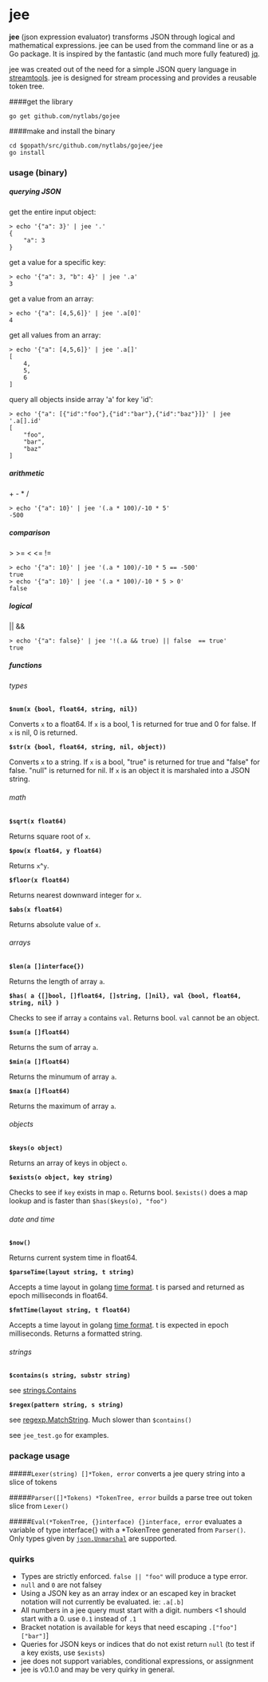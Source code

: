 # jee 
**jee** (json expression evaluator) transforms JSON  through logical and mathematical expressions. jee can be used from the command line or as a Go package. It is inspired by the fantastic (and much more fully featured) [jq]("http://stedolan.github.io/jq/"). 

jee was created out of the need for a simple JSON query language in [streamtools]("https://github.com/nytlabs/streamtools/"). jee is designed for stream processing and provides a reusable token tree. 

####get the library

    go get github.com/nytlabs/gojee

####make and install the binary

    cd $gopath/src/github.com/nytlabs/gojee/jee
    go install


### usage (binary)
##### querying JSON

get the entire input object:

    > echo '{"a": 3}' | jee '.'
    {
        "a": 3
    }

get a value for a specific key:

    > echo '{"a": 3, "b": 4}' | jee '.a'
    3

get a value from an array:

    > echo '{"a": [4,5,6]}' | jee '.a[0]'
    4

get all values from an array:

    > echo '{"a": [4,5,6]}' | jee '.a[]'
    [
        4,
        5,
        6
    ]

query all objects inside array 'a' for key 'id':

    > echo '{"a": [{"id":"foo"},{"id":"bar"},{"id":"baz"}]}' | jee '.a[].id'
    [
        "foo",
        "bar",
        "baz"
    ]


##### arithmetic 
\+ - * /

    > echo '{"a": 10}' | jee '(.a * 100)/-10 * 5'
    -500
    
##### comparison 
\> >= < <= !=

    > echo '{"a": 10}' | jee '(.a * 100)/-10 * 5 == -500'
    true
    > echo '{"a": 10}' | jee '(.a * 100)/-10 * 5 > 0'
    false

##### logical
|| &&
    
    > echo '{"a": false}' | jee '!(.a && true) || false  == true'
    true
    
##### functions

###### types

**`$num(x {bool, float64, string, nil})`**

Converts `x` to a float64. If `x` is a bool, 1 is returned for true and 0 for false. If `x` is nil, 0 is returned. 

**`$str(x {bool, float64, string, nil, object))`**

Converts `x` to a string. If `x` is a bool, "true" is returned for true and "false" for false. "null" is returned for nil. If `x` is an object it is marshaled into a JSON string. 

###### math

**`$sqrt(x float64)`**

Returns square root of `x`.

**`$pow(x float64, y float64)`**

Returns `x`^`y`.

**`$floor(x float64)`**

Returns nearest downward integer for `x`.

**`$abs(x float64)`**

Returns absolute value of `x`.

###### arrays

**`$len(a []interface{})`**

Returns the length of array `a`. 

**`$has( a {[]bool, []float64, []string, []nil}, val {bool, float64, string, nil} )`**

Checks to see if array `a` contains `val`. Returns bool. `val` cannot be an object.

**`$sum(a []float64)`**

Returns the sum of array `a`.

**`$min(a []float64)`**

Returns the minumum of array `a`.

**`$max(a []float64)`**

Returns the maximum of array `a`.

###### objects

**`$keys(o object)`**

Returns an array of keys in object `o`.


**`$exists(o object, key string)`**

Checks to see if `key` exists in map `o`. Returns bool. `$exists()` does a map lookup and is faster than `$has($keys(o), "foo")`

###### date and time

**`$now()`**

Returns current system time in float64.

**`$parseTime(layout string, t string)`**

Accepts a time layout in golang [time format](http://golang.org/pkg/time/#pkg-constants). t is parsed and returned as epoch milliseconds in float64.

**`$fmtTime(layout string, t float64)`**

Accepts a time layout in golang [time format](http://golang.org/pkg/time/#pkg-constants). t is expected in epoch milliseconds. Returns a formatted string. 

###### strings

**`$contains(s string, substr string)`**

see [strings.Contains](http://golang.org/pkg/strings/#Contains)

**`$regex(pattern string, s string)`**

see [regexp.MatchString](http://golang.org/pkg/regexp/#MatchString). Much slower than `$contains()`


see `jee_test.go` for examples.

### package usage
#####`Lexer(string) []*Token, error`
converts a jee query string into a slice of tokens

#####`Parser([]*Tokens) *TokenTree, error`
builds a parse tree out token slice from `Lexer()`

#####`Eval(*TokenTree, {}interface) {}interface, error`
evaluates a variable of type interface{} with a *TokenTree generated from `Parser()`. Only types given by [`json.Unmarshal`]("http://golang.org/pkg/encoding/json/#Unmarshal") are supported.

### quirks
* Types are strictly enforced. `false || "foo"` will produce a type error.
* `null` and `0` are not falsey
* Using a JSON key as an array index or an escaped key in bracket notation will not currently be evaluated. ie: `.a[.b]`
* All numbers in a jee query must start with a digit. numbers <1 should start with a 0. use `0.1` instead of `.1`
* Bracket notation is available for keys that need escaping `.["foo"]["bar"]`]
* Queries for JSON keys or indices that do not exist return `null` (to test if a key exists, use `$exists`)
* jee does not support variables, conditional expressions, or assignment 
* jee is v0.1.0 and may be very quirky in general.